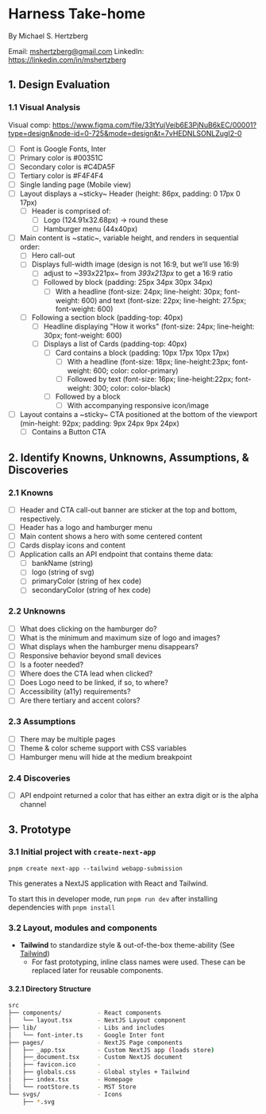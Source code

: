 # Harness Take-home

By Michael S. Hertzberg

Email: <mshertzberg@gmail.com>
LinkedIn: <https://linkedin.com/in/mshertzberg>

## 1. Design Evaluation

### 1.1 Visual Analysis

Visual comp: <https://www.figma.com/file/33tYujVeib6E3PjNuB6kEC/00001?type=design&node-id=0-725&mode=design&t=7vHEDNLSONLZugI2-0>

- [ ] Font is Google Fonts, Inter
- [ ] Primary color is #00351C
- [ ] Secondary color is #C4DA5F
- [ ] Tertiary color is #F4F4F4
- [ ] Single landing page (Mobile view)
- [ ] Layout displays a ~sticky~ Header (height: 86px, padding: 0 17px 0 17px)
  - [ ] Header is comprised of:
    - [ ] Logo (124.91x32.68px) -> round these
    - [ ] Hamburger menu (44x40px)
- [ ] Main content is ~static~, variable height, and renders in sequential order:
  - [ ] Hero call-out
  - [ ] Displays full-width image (design is not 16:9, but we’ll use 16:9)
    - [ ] adjust to ~393x221px~ from *393x213px* to get a 16:9 ratio
    - [ ] Followed by block (padding: 25px 34px 30px 34px)
      - [ ] With a headline (font-size: 24px; line-height: 30px; font-weight: 600) and text (font-size: 22px; line-height: 27.5px; font-weight: 600)
  - [ ] Following a section block (padding-top: 40px)
    - [ ] Headline displaying "How it works" (font-size: 24px; line-height: 30px; font-weight: 600)
    - [ ] Displays a list of Cards (padding-top: 40px)
      - [ ] Card contains a block (padding: 10px 17px 10px 17px)
        - [ ] With a headline (font-size: 18px; line-height:23px; font-weight: 600; color: color-primary)
        - [ ] Followed by text (font-size: 16px; line-height:22px; font-weight: 300; color: color-black)
      - [ ] Followed by a block
        - [ ] With accompanying responsive icon/image
- [ ] Layout contains a ~sticky~ CTA positioned at the bottom of the viewport (min-height: 92px; padding: 9px 24px 9px 24px)
  - [ ] Contains a Button CTA

## 2. Identify Knowns, Unknowns, Assumptions, & Discoveries

### 2.1 Knowns

- [ ] Header and CTA call-out banner are sticker at the top and bottom, respectively.
- [ ] Header has a logo and hamburger menu
- [ ] Main content shows a hero with some centered content
- [ ] Cards display icons and content
- [ ] Application calls an API endpoint that contains theme data:
  - [ ] bankName (string)
  - [ ] logo (string of svg)
  - [ ] primaryColor (string of hex code)
  - [ ] secondaryColor (string of hex code)

### 2.2 Unknowns

- [ ] What does clicking on the hamburger do?
- [ ] What is the minimum and maximum size of logo and images?
- [ ] What displays when the hamburger menu disappears?
- [ ] Responsive behavior beyond small devices
- [ ] Is a footer needed?
- [ ] Where does the CTA lead when clicked?
- [ ] Does Logo need to be linked, if so, to where?
- [ ] Accessibility (a11y) requirements?
- [ ] Are there tertiary and accent colors?

### 2.3 Assumptions

- [ ] There may be multiple pages
- [ ] Theme & color scheme support with CSS variables
- [ ] Hamburger menu will hide at the medium breakpoint

### 2.4 Discoveries

- [ ] API endpoint returned a color that has either an extra digit or is the alpha channel

## 3. Prototype

### 3.1 Initial project with `create-next-app`

`pnpm create next-app --tailwind webapp-submission`

This generates a NextJS application with React and Tailwind.

To start this in developer mode, run `pnpm run dev` after installing dependencies with `pnpm install`

### 3.2 Layout, modules and components

- **Tailwind** to standardize style & out-of-the-box theme-ability (See [Tailwind](https://tailwindcss.com/))
  - For fast prototyping, inline class names were used. These can be replaced later for reusable components.

#### 3.2.1 Directory Structure

```sh
src
├── components/          - React components
│   └── layout.tsx       - NextJS Layout component
├── lib/                 - Libs and includes
│   └── font-inter.ts    - Google Inter font
├── pages/               - NextJS Page components
│   ├── _app.tsx         - Custom NextJS app (loads store)
│   ├──_document.tsx     - Custom NextJS document
│   ├── favicon.ico      -
│   ├── globals.css      - Global styles + Tailwind
│   ├── index.tsx        - Homepage
│   └── rootStore.ts     - MST Store
└── svgs/                - Icons
    ├── *.svg
```


<!-- [ next steps in the process … ]

## 4. Feedback and Validation

### 4.1 Stakeholder Review

Share prototype, gather and address feedback.

### 4.2 Usability Testing

Conduct usability tests to evaluate effectiveness.

## 5. Documentation

### 5.1 Document Assumptions

Keep a record of assumptions made during prototype creation.

### 5.2 Capture Feedback

Document stakeholder and user feedback. -->
